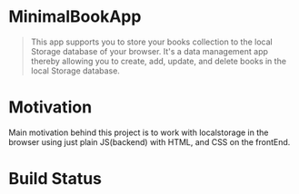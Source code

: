 # MinimalBookApp

> This app supports you to store your books collection to the local Storage database of your browser. It's a data management app thereby allowing you to create, add, update, and delete books in the local Storage database.

# Motivation
Main motivation behind this project is to work with localstorage in the browser using just plain JS(backend) with HTML, and CSS on the frontEnd.

# Build Status